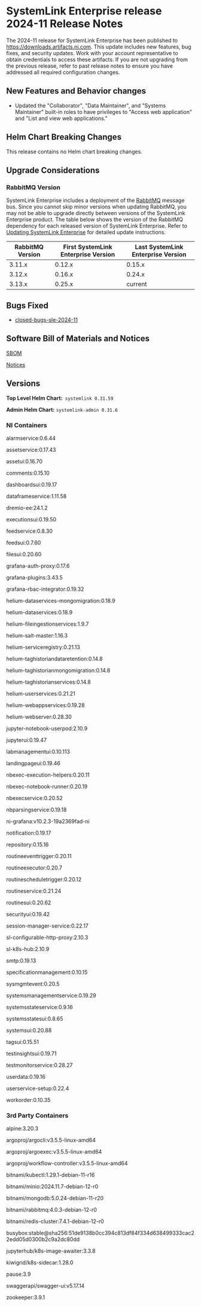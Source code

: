 # SystemLink Enterprise release 2024-11 Release Notes

The 2024-11 release for SystemLink Enterprise has been published to <https://downloads.artifacts.ni.com>. This update includes new features, bug fixes, and security updates. Work with your account representative to obtain credentials to access these artifacts. If you are not upgrading from the previous release, refer to past release notes to ensure you have addressed all required configuration changes.

## New Features and Behavior changes

- Updated the "Collaborator", "Data Maintainer", and "Systems Maintainer" built-in roles to have privileges to "Access web application" and "List and view web applications."

## Helm Chart Breaking Changes

This release contains no Helm chart breaking changes.

## Upgrade Considerations

### RabbitMQ Version

SystemLink Enterprise includes a deployment of the [RabbitMQ](https://www.rabbitmq.com/) message bus. Since you cannot skip minor versions when updating RabbitMQ, you may not be able to upgrade directly between versions of the SystemLink Enterprise product. The table below shows the version of the RabbitMQ dependency for each released version of SystemLink Enterprise. Refer to [Updating SystemLink Enterprise](https://www.ni.com/docs/en-US/bundle/systemlink-enterprise/page/updating-systemlink-enterprise.html) for detailed update instructions.

| RabbitMQ Version | First SystemLink Enterprise Version | Last SystemLink Enterprise Version |
|------------------|-------------------------------------|------------------------------------|
| 3.11.x           | 0.12.x                              | 0.15.x                             |
| 3.12.x           | 0.16.x                              | 0.24.x                             |
| 3.13.x           | 0.25.x                              | current                            |

## Bugs Fixed

- [closed-bugs-sle-2024-11](https://github.com/ni/install-systemlink-enterprise/tree/2024-11/release-notes/2024-11/closed-bugs-sle-2024-11.xlsx)

## Software Bill of Materials and Notices

[SBOM](https://github.com/ni/install-systemlink-enterprise/tree/2024-11/release-notes/2024-11/sbom)

[Notices](https://github.com/ni/install-systemlink-enterprise/tree/2024-11/release-notes/2024-11/notices)

## Versions

**Top Level Helm Chart:** `systemlink 0.31.59`

**Admin Helm Chart:** `systemlink-admin 0.31.6`

### NI Containers

alarmservice:0.6.44

assetservice:0.17.43

assetui:0.16.70

comments:0.15.10

dashboardsui:0.19.17

dataframeservice:1.11.58

dremio-ee:24.1.2

executionsui:0.19.50

feedservice:0.8.30

feedsui:0.7.60

filesui:0.20.60

grafana-auth-proxy:0.17.6

grafana-plugins:3.43.5

grafana-rbac-integrator:0.19.32

helium-dataservices-mongomigration:0.18.9

helium-dataservices:0.18.9

helium-fileingestionservices:1.9.7

helium-salt-master:1.16.3

helium-serviceregistry:0.21.13

helium-taghistoriandataretention:0.14.8

helium-taghistorianmongomigration:0.14.8

helium-taghistorianservices:0.14.8

helium-userservices:0.21.21

helium-webappservices:0.19.28

helium-webserver:0.28.30

jupyter-notebook-userpod:2.10.9

jupyterui:0.19.47

labmanagementui:0.10.113

landingpageui:0.19.46

nbexec-execution-helpers:0.20.11

nbexec-notebook-runner:0.20.19

nbexecservice:0.20.52

nbparsingservice:0.19.18

ni-grafana:v10.2.3-19a2369fad-ni

notification:0.19.17

repository:0.15.16

routineeventtrigger:0.20.11

routineexecutor:0.20.7

routinescheduletrigger:0.20.12

routineservice:0.21.24

routinesui:0.20.62

securityui:0.19.42

session-manager-service:0.22.17

sl-configurable-http-proxy:2.10.3

sl-k8s-hub:2.10.9

smtp:0.19.13

specificationmanagement:0.10.15

sysmgmtevent:0.20.5

systemsmanagementservice:0.19.29

systemsstateservice:0.9.16

systemsstatesui:0.8.65

systemsui:0.20.88

tagsui:0.15.51

testinsightsui:0.19.71

testmonitorservice:0.28.27

userdata:0.19.16

userservice-setup:0.22.4

workorder:0.10.35

### 3rd Party Containers

alpine:3.20.3

argoproj/argocli:v3.5.5-linux-amd64

argoproj/argoexec:v3.5.5-linux-amd64

argoproj/workflow-controller:v3.5.5-linux-amd64

bitnami/kubectl:1.29.1-debian-11-r16

bitnami/minio:2024.11.7-debian-12-r0

bitnami/mongodb:5.0.24-debian-11-r20

bitnami/rabbitmq:4.0.3-debian-12-r0

bitnami/redis-cluster:7.4.1-debian-12-r0

busybox:stable@sha256:51de9138b0cc394c813df84f334d638499333cac22edd05d0300b2c9a2dc80dd

jupyterhub/k8s-image-awaiter:3.3.8

kiwigrid/k8s-sidecar:1.28.0

pause:3.9

swaggerapi/swagger-ui:v5.17.14

zookeeper:3.9.1
